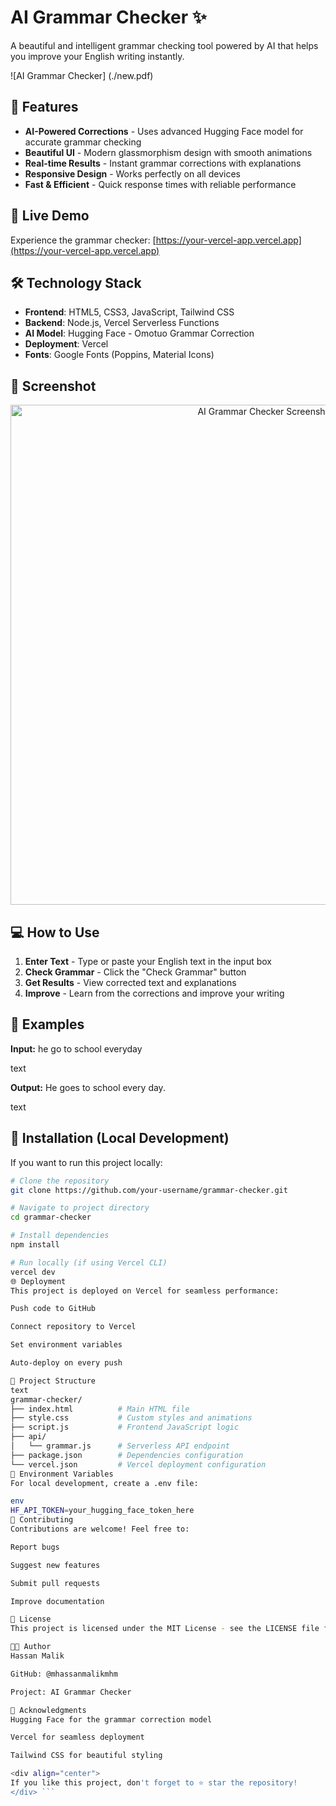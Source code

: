 # AI Grammar Checker ✨

A beautiful and intelligent grammar checking tool powered by AI that helps you improve your English writing instantly.

![AI Grammar Checker] (./new.pdf)

## 🌟 Features

- **AI-Powered Corrections** - Uses advanced Hugging Face model for accurate grammar checking
- **Beautiful UI** - Modern glassmorphism design with smooth animations
- **Real-time Results** - Instant grammar corrections with explanations
- **Responsive Design** - Works perfectly on all devices
- **Fast & Efficient** - Quick response times with reliable performance

## 🚀 Live Demo

Experience the grammar checker: [https://your-vercel-app.vercel.app](https://your-vercel-app.vercel.app)

## 🛠️ Technology Stack

- **Frontend**: HTML5, CSS3, JavaScript, Tailwind CSS
- **Backend**: Node.js, Vercel Serverless Functions
- **AI Model**: Hugging Face - Omotuo Grammar Correction
- **Deployment**: Vercel
- **Fonts**: Google Fonts (Poppins, Material Icons)

## 📸 Screenshot

<div align="center">
  <img src="screenshot.png" alt="AI Grammar Checker Screenshot" width="800" />
</div>

## 💻 How to Use

1. **Enter Text** - Type or paste your English text in the input box
2. **Check Grammar** - Click the "Check Grammar" button
3. **Get Results** - View corrected text and explanations
4. **Improve** - Learn from the corrections and improve your writing

## 🎯 Examples

**Input:**
he go to school everyday

text

**Output:**
He goes to school every day.

text

## 🔧 Installation (Local Development)

If you want to run this project locally:

```bash
# Clone the repository
git clone https://github.com/your-username/grammar-checker.git

# Navigate to project directory
cd grammar-checker

# Install dependencies
npm install

# Run locally (if using Vercel CLI)
vercel dev
🌐 Deployment
This project is deployed on Vercel for seamless performance:

Push code to GitHub

Connect repository to Vercel

Set environment variables

Auto-deploy on every push

📁 Project Structure
text
grammar-checker/
├── index.html          # Main HTML file
├── style.css           # Custom styles and animations
├── script.js           # Frontend JavaScript logic
├── api/
│   └── grammar.js      # Serverless API endpoint
├── package.json        # Dependencies configuration
└── vercel.json         # Vercel deployment configuration
🔐 Environment Variables
For local development, create a .env file:

env
HF_API_TOKEN=your_hugging_face_token_here
🤝 Contributing
Contributions are welcome! Feel free to:

Report bugs

Suggest new features

Submit pull requests

Improve documentation

📄 License
This project is licensed under the MIT License - see the LICENSE file for details.

👨‍💻 Author
Hassan Malik

GitHub: @mhassanmalikmhm

Project: AI Grammar Checker

🙏 Acknowledgments
Hugging Face for the grammar correction model

Vercel for seamless deployment

Tailwind CSS for beautiful styling

<div align="center">
If you like this project, don't forget to ⭐ star the repository!
</div> ```
